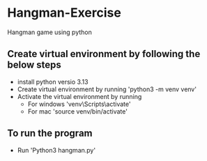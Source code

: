 # Hangman-Exercise
Hangman game using python
## Create virtual environment by following the below steps
- install python versio 3.13
- Create virtual environment by running 'python3 -m venv venv'
- Activate the virtual environment by running 
  - For windows 'venv\Scripts\activate'
  - For mac 'source venv/bin/activate'
## To run the program
- Run 'Python3 hangman.py'